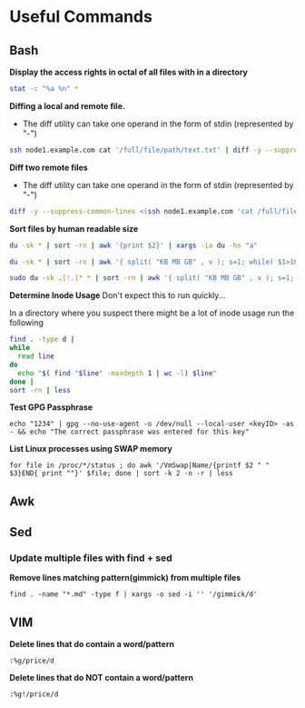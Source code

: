 # Useful Commands


Bash
----

**Display the access rights in octal of all files with in a directory**
```bash
stat -c "%a %n" *
```

**Diffing a local and remote file.**

 * The diff utility can take one operand in the form of stdin (represented by "-")

```bash
ssh node1.example.com cat '/full/file/path/text.txt' | diff -y --suppress-common-lines /full/file/path/text.txt -
```

**Diff two remote files**

 * The diff utility can take one operand in the form of stdin (represented by "-")

```bash
diff -y --suppress-common-lines <(ssh node1.example.com 'cat /full/file/path/text.txt') <( ssh node2.example.com 'cat /full/file/path/text.txt')
```

**Sort files by human readable size**
```bash
du -sk * | sort -rn | awk '{print $2}' | xargs -ia du -hs "a"
```
```bash
du -sk * | sort -rn | awk '{ split( "KB MB GB" , v ); s=1; while( $1>1024 ){ $1/=1024; s++ } print int($1) v[s], $2 }'
```
```bash
sudo du -sk .[!.]* * | sort -rn | awk '{ split( "KB MB GB" , v ); s=1; while( $1>1024 ){ $1/=1024; s++ } print int($1) v[s], $2 }'
```

**Determine Inode Usage**
Don't expect this to run quickly...

In a directory where you suspect there might be a lot of inode usage run the following

```bash
find . -type d |
while
  read line
do
  echo "$( find "$line" -maxdepth 1 | wc -l) $line"
done |
sort -rn | less
```

**Test GPG Passphrase**
````
echo "1234" | gpg --no-use-agent -o /dev/null --local-user <keyID> -as - && echo "The correct passphrase was entered for this key"
````

**List Linux processes using SWAP memory**
```
for file in /proc/*/status ; do awk '/VmSwap|Name/{printf $2 " " $3}END{ print ""}' $file; done | sort -k 2 -n -r | less
```

Awk
---

Sed
---

### Update multiple files with find + sed

**Remove lines matching pattern(gimmick) from multiple files**
```
find . -name "*.md" -type f | xargs -o sed -i '' '/gimmick/d'
```

VIM
---
**Delete lines that do contain a word/pattern**
```
:%g/price/d
```

**Delete lines that do NOT contain a word/pattern**
```
:%g!/price/d
```
